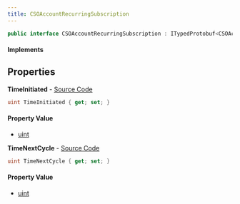 ```yaml
---
title: CSOAccountRecurringSubscription
---
```


```csharp
public interface CSOAccountRecurringSubscription : ITypedProtobuf<CSOAccountRecurringSubscription>, INativeHandle
```

#### Implements

## Properties

**TimeInitiated** - [Source Code](https://github.com/swiftly-solution/swiftlys2/blob/main/managed/src/SwiftlyS2.Generated/Protobufs/Interfaces/CSOAccountRecurringSubscription.cs#L16)

```csharp
uint TimeInitiated { get; set; }
```

#### Property Value

- [uint](https://learn.microsoft.com/dotnet/api/system.uint32)

**TimeNextCycle** - [Source Code](https://github.com/swiftly-solution/swiftlys2/blob/main/managed/src/SwiftlyS2.Generated/Protobufs/Interfaces/CSOAccountRecurringSubscription.cs#L13)

```csharp
uint TimeNextCycle { get; set; }
```

#### Property Value

- [uint](https://learn.microsoft.com/dotnet/api/system.uint32)

